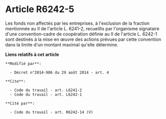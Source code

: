 # Article R6242-5

Les fonds non affectés par les entreprises, à l'exclusion de la fraction mentionnée au II de l'article L. 6241-2, recueillis
par l'organisme signataire d'une convention-cadre de coopération définie au II de l'article L. 6242-1 sont destinés à la mise
en œuvre des actions prévues par cette convention dans la limite d'un montant maximal qu'elle détermine.

**Liens relatifs à cet article**

	**Modifié par**:

	  - Décret n°2014-986 du 29 août 2014 - art. 4

	**Cite**:

	  - Code du travail - art. L6241-2
	  - Code du travail - art. L6242-1

	**Cité par**:

	  - Code du travail - art. R6242-14 (V)
